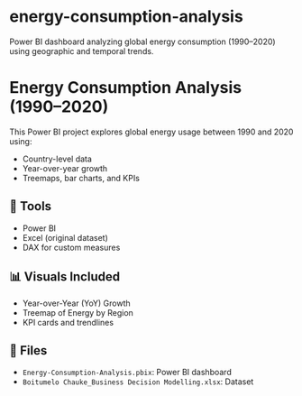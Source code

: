 # energy-consumption-analysis
Power BI dashboard analyzing global energy consumption (1990–2020) using geographic and temporal trends.
# Energy Consumption Analysis (1990–2020)

This Power BI project explores global energy usage between 1990 and 2020 using:
- Country-level data
- Year-over-year growth
- Treemaps, bar charts, and KPIs

## 🔧 Tools
- Power BI
- Excel (original dataset)
- DAX for custom measures

## 📊 Visuals Included
- Year-over-Year (YoY) Growth
- Treemap of Energy by Region
- KPI cards and trendlines

## 📁 Files
- `Energy-Consumption-Analysis.pbix`: Power BI dashboard
- `Boitumelo Chauke_Business Decision Modelling.xlsx`: Dataset

